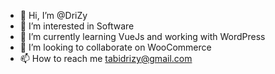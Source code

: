 - 👋 Hi, I’m @DriZy
- 👀 I’m interested in Software 
- 🌱 I’m currently learning VueJs and working with WordPress
- 💞️ I’m looking to collaborate on WooCommerce
- 📫 How to reach me tabidrizy@gmail.com

<!---
DriZy/DriZy is a ✨ special ✨ repository because its `README.md` (this file) appears on your GitHub profile.
You can click the Preview link to take a look at your changes.
--->
